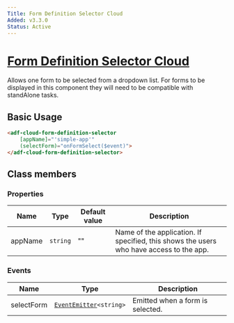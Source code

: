 ```yaml
---
Title: Form Definition Selector Cloud
Added: v3.3.0
Status: Active
---
```


# [Form Definition Selector Cloud](../../../lib/process-services-cloud/src/lib/form/components/form-definition-selector-cloud.component.ts "Defined in form-definition-selector-cloud.component.ts")

Allows one form to be selected from a dropdown list. For forms to be displayed in this component they will need to be compatible with standAlone tasks. 

## Basic Usage

```html
<adf-cloud-form-definition-selector
    [appName]="'simple-app'"
    (selectForm)="onFormSelect($event)">
</adf-cloud-form-definition-selector>
```

## Class members

### Properties

| Name    | Type     | Default value | Description                                                                             |
| ------- | -------- | ------------- | --------------------------------------------------------------------------------------- |
| appName | `string` | ""            | Name of the application. If specified, this shows the users who have access to the app. |

### Events

| Name       | Type                                                                 | Description                      |
| ---------- | -------------------------------------------------------------------- | -------------------------------- |
| selectForm | [`EventEmitter`](https://angular.io/api/core/EventEmitter)`<string>` | Emitted when a form is selected. |
